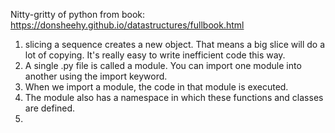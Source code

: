 Nitty-gritty of python from book: https://donsheehy.github.io/datastructures/fullbook.html

1. slicing a sequence creates a new object. That means a big slice will do a lot of copying. It's really easy to write inefficient code this way.
2. A single .py file is called a module. You can import one module into another using the import keyword. 
3. When we import a module, the code in that module is executed. 
4. The module also has a namespace in which these functions and classes are defined.
5. 
